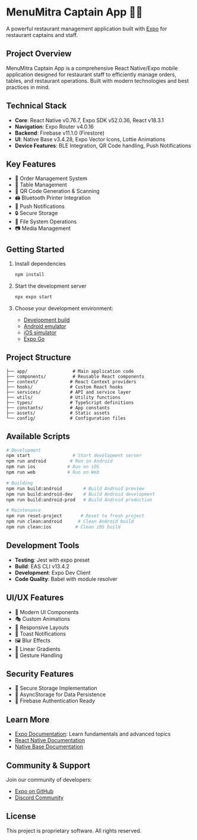 # MenuMitra Captain App 👨‍✈️

A powerful restaurant management application built with [Expo](https://expo.dev) for restaurant captains and staff.

## Project Overview

MenuMitra Captain App is a comprehensive React Native/Expo mobile application designed for restaurant staff to efficiently manage orders, tables, and restaurant operations. Built with modern technologies and best practices in mind.

## Technical Stack

- **Core**: React Native v0.76.7, Expo SDK v52.0.36, React v18.3.1
- **Navigation**: Expo Router v4.0.16
- **Backend**: Firebase v11.1.0 (Firestore)
- **UI**: Native Base v3.4.28, Expo Vector Icons, Lottie Animations
- **Device Features**: BLE Integration, QR Code handling, Push Notifications

## Key Features

- 📱 Order Management System
- 🎯 Table Management
- 📸 QR Code Generation & Scanning
- 🖨️ Bluetooth Printer Integration
- 🔔 Push Notifications
- 🔒 Secure Storage
- 📁 File System Operations
- 📷 Media Management

## Getting Started

1. Install dependencies
   ```bash
   npm install
   ```

2. Start the development server
   ```bash
   npx expo start
   ```

3. Choose your development environment:
   - [Development build](https://docs.expo.dev/develop/development-builds/introduction/)
   - [Android emulator](https://docs.expo.dev/workflow/android-studio-emulator/)
   - [iOS simulator](https://docs.expo.dev/workflow/ios-simulator/)
   - [Expo Go](https://expo.dev/go)

## Project Structure

```
├── app/                 # Main application code
├── components/          # Reusable React components
├── context/            # React Context providers
├── hooks/              # Custom React hooks
├── services/           # API and service layer
├── utils/              # Utility functions
├── types/              # TypeScript definitions
├── constants/          # App constants
├── assets/             # Static assets
└── config/             # Configuration files
```

## Available Scripts

```bash
# Development
npm start                # Start development server
npm run android         # Run on Android
npm run ios            # Run on iOS
npm run web            # Run on Web

# Building
npm run build:android        # Build Android preview
npm run build:android-dev    # Build Android development
npm run build:android-prod   # Build Android production

# Maintenance
npm run reset-project       # Reset to fresh project
npm run clean:android      # Clean Android build
npm run clean:ios         # Clean iOS build
```

## Development Tools

- **Testing**: Jest with expo preset
- **Build**: EAS CLI v13.4.2
- **Development**: Expo Dev Client
- **Code Quality**: Babel with module resolver

## UI/UX Features

- 🎨 Modern UI Components
- 🎭 Custom Animations
- 📱 Responsive Layouts
- 🔔 Toast Notifications
- 🖼️ Blur Effects
- 🎨 Linear Gradients
- 🤚 Gesture Handling

## Security Features

- 🔐 Secure Storage Implementation
- 💾 AsyncStorage for Data Persistence
- 🔑 Firebase Authentication Ready

## Learn More

- [Expo Documentation](https://docs.expo.dev/): Learn fundamentals and advanced topics
- [React Native Documentation](https://reactnative.dev)
- [Native Base Documentation](https://docs.nativebase.io)

## Community & Support

Join our community of developers:
- [Expo on GitHub](https://github.com/expo/expo)
- [Discord Community](https://chat.expo.dev)

## License

This project is proprietary software. All rights reserved.
